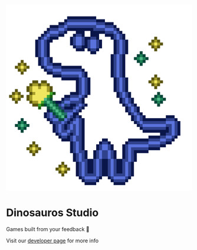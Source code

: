 <p align="center">
  <a href="https://play.google.com/store/apps/dev?id=5871962329420182939">
    <img src="logo.png" title="Dinosauros Studio icon" alt="Dino with magic wand and shining stars"/>
  </a>
</p>

# Dinosauros Studio

Games built from your feedback 🚀

Visit our [developer page](https://play.google.com/store/apps/dev?id=5871962329420182939) for more info

